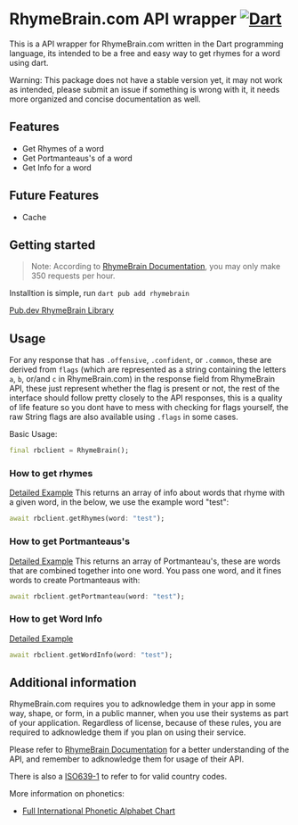 # RhymeBrain.com API wrapper [![Dart](https://github.com/ibotva/rhymebrain-dart/actions/workflows/dart.yml/badge.svg)](https://github.com/ibotva/rhymebrain-dart/actions/workflows/dart.yml)
This is a API wrapper for RhymeBrain.com written in the Dart programming language, its intended to be a free and easy way to get rhymes for a word using dart. 

Warning: This package does not have a stable version yet, it may not work as intended, please submit an issue if something is wrong with it, it needs more organized and concise documentation as well.

## Features

- Get Rhymes of a word
- Get Portmanteaus's of a word
- Get Info for a word

## Future Features

- Cache

## Getting started

> Note: According to [RhymeBrain Documentation](https://rhymebrain.com/api.html), you may only make 350 requests per hour.

Installtion is simple, run `dart pub add rhymebrain`

[Pub.dev RhymeBrain Library](https://pub.dev/packages/rhymebrain)

## Usage

For any response that has `.offensive`, `.confident`, or `.common`, these are derived from `flags` (which are represented as a string containing the letters `a`, `b`, or/and `c` in RhymeBrain.com) in the response field from RhymeBrain API, these just represent whether the flag is present or not, the rest of the interface should follow pretty closely to the API responses, this is a quality of life feature so you dont have to mess with checking for flags yourself, the raw String flags are also available using `.flags` in some cases.

Basic Usage:
```dart
final rbclient = RhymeBrain();
```

### How to get rhymes
[Detailed Example](https://github.com/ibotva/rhymebrain-dart/blob/main/example/getrhymes.dart)
This returns an array of info about words that rhyme with a given word, in the below, we use the example word "test":
```dart
await rbclient.getRhymes(word: "test");
```

### How to get Portmanteaus's
[Detailed Example](https://github.com/ibotva/rhymebrain-dart/blob/main/example/getportmanteaus.dart)
This returns an array of Portmanteau's, these are words that are combined together into one word. You pass one word, and it fines words to create Portmanteaus with:
```dart
await rbclient.getPortmanteau(word: "test");
```

### How to get Word Info
[Detailed Example](https://github.com/ibotva/rhymebrain-dart/blob/main/example/getinfo.dart)
```dart
await rbclient.getWordInfo(word: "test");
```

## Additional information

RhymeBrain.com requires you to adknowledge them in your app in some way, shape, or form, in a public manner, when you use their systems as part of your application. Regardless of license, because of these rules, you are required to adknowledge them if you plan on using their service.

Please refer to [RhymeBrain Documentation](https://rhymebrain.com/api.html) for a better understanding of the API, and remember to adknowledge them for usage of their API.

There is also a [ISO639-1](https://github.com/ibotva/rhymebrain-dart/blob/main/lib/bin/iso6391.dart) to refer to for valid country codes.

More information on phonetics:
- [Full International Phonetic Alphabet Chart](https://www.internationalphoneticassociation.org/content/full-ipa-chart)
